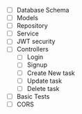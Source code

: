 - [ ] Database Schema
- [ ] Models
- [ ] Repository
- [ ] Service
- [ ] JWT security
- [ ] Controllers
    - [ ] Login
    - [ ] Signup
    - [ ] Create New task
    - [ ] Update task
    - [ ] Delete task
- [ ] Basic Tests
- [ ] CORS